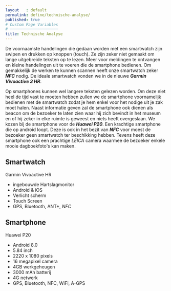 ```yaml
---
layout   : default
permalink: define/technische-analyse/
published: true
# Custom Page Variables
# ─────────────────────
title: Technische Analyse
---
```

De voornaamste handelingen die gedaan worden met een smartwatch zijn swipen en drukken op knoppen (touch). Ze zijn zeker niet gemaakt om lange uitgebreide teksten op te lezen. Meer voor meldingen te ontvangen en kleine handelingen uit te voeren die de smartphone bedienen. Om gemakkelijk de werken te kunnen scannen heeft onze smartwatch zeker __*NFC*__ nodig. De ideale smartwatch vonden we in de nieuwe __*Garmin Vivoactive 3 HR*__. 

Op smartphones kunnen wel langere teksten gelezen worden. Om deze niet heel de tijd vast te moeten hebben zullen we de smartphone voornamelijk bedienen met de smartwatch zodat je hem enkel voor het nodige uit je zak moet halen. Naast informatie geven zal de smartphone ook dienen als beacon om de bezoeker te laten zien waar hij zich bevindt in het museum en of hij zeker in elke ruimte is geweest en niets heeft overgeslaan. We kozen bij de smartphone voor de __*Huawei P20*__. Een krachtige smartphone die op android loopt. Deze is ook in het bezit van __*NFC*__ voor moest de bezoeker geen smartwatch ter beschikking hebben. Tevens heeft deze smartphone ook een prachtige *LEICA* camera waarmee de bezoeker enkele mooie dagboekfoto's kan maken. 

Smartwatch
----------
Garmin Vivoactive HR
- ingebouwde Hartslagmonitor
- Android & iOS
- Verlicht scherm
- Touch Screen
- GPS, Bluetooth, ANT+, *NFC*

Smartphone
----------
Huawei P20
- Android 8.0
- 5.84 inch
- 2220 x 1080 pixels
- 16 megapixel camera
- 4GB werkgeheugen
- 3000 mAh batterij
- 4G netwerk
- GPS, Bluetooth, NFC, WiFi, A-GPS
